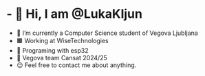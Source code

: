 # - 👋 Hi, I am @LukaKljun
- 🏫 I’m currently a Computer Science student of Vegova Ljubljana
- 🟧 Working at WiseTechnologies
- 🌱 Programing with esp32
- 🚀 Vegova team Cansat 2024/25
- 😌 Feel free to contact me about anything.
<!---
LukaKljun/LukaKljun is a ✨ special ✨ repository because its `README.md` (this file) appears on your GitHub profile.
You can click the Preview link to take a look at your changes.
--->
